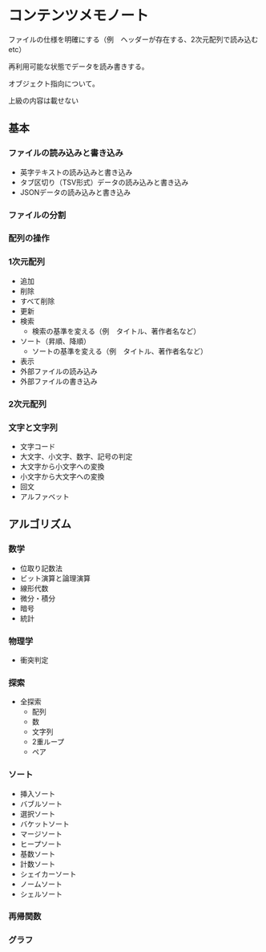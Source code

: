 # コンテンツメモノート

ファイルの仕様を明確にする（例　ヘッダーが存在する、2次元配列で読み込むetc）

再利用可能な状態でデータを読み書きする。

オブジェクト指向について。

上級の内容は載せない

## 基本

### ファイルの読み込みと書き込み

- 英字テキストの読み込みと書き込み
- タブ区切り（TSV形式）データの読み込みと書き込み
- JSONデータの読み込みと書き込み

### ファイルの分割

### 配列の操作

### 1次元配列

- 追加
- 削除
- すべて削除
- 更新
- 検索
  - 検索の基準を変える（例　タイトル、著作者名など）
- ソート（昇順、降順）
  - ソートの基準を変える（例　タイトル、著作者名など）
- 表示
- 外部ファイルの読み込み
- 外部ファイルの書き込み

### 2次元配列

### 文字と文字列

- 文字コード
- 大文字、小文字、数字、記号の判定
- 大文字から小文字への変換
- 小文字から大文字への変換
- 回文
- アルファベット

## アルゴリズム

### 数学

- 位取り記数法
- ビット演算と論理演算
- 線形代数
- 微分・積分
- 暗号
- 統計

### 物理学

- 衝突判定

### 探索

- 全探索
  - 配列
  - 数
  - 文字列
  - 2重ループ
  - ペア

### ソート

- 挿入ソート
- バブルソート
- 選択ソート
- バケットソート
- マージソート
- ヒープソート
- 基数ソート
- 計数ソート
- シェイカーソート
- ノームソート
- シェルソート

### 再帰関数

### グラフ
